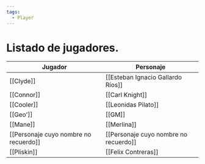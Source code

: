 ```yaml
---
tags:
  - Player
---
```

# Listado de jugadores.

| Jugador                               | Personaje                             |
| ------------------------------------- | ------------------------------------- |
| [[Clyde]]                             | [[Esteban Ignacio Gallardo Ríos]]     |
| [[Connor]]                            | [[Carl Knight]]                         |
| [[Cooler]]                            | [[Leonidas Pilato]]                          |
| [[Geo']]                              | [[GM]]                                |
| [[Mane]]                              | [[Merlina]]                           |
| [[Personaje cuyo nombre no recuerdo]] | [[Personaje cuyo nombre no recuerdo]] |
| [[Pliskin]]                           | [[Felix Contreras]]                   |